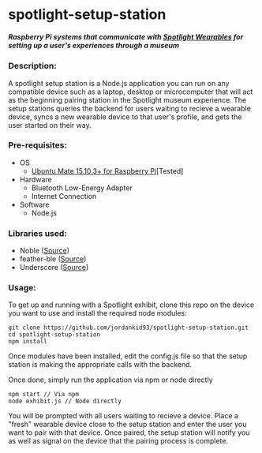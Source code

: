 # spotlight-setup-station

##### Raspberry Pi systems that communicate with [Spotlight Wearables](https://github.com/jordankid93/spotlight-wearable) for setting up a user's experiences through a museum

### Description:
A spotlight setup station is a Node.js application you can run on any compatible device such as a laptop, desktop or microcomputer that will act as the beginning pairing station in the Spotlight museum experience. The setup stations queries the backend for users waiting to recieve a wearable device, syncs a new wearable device to that user's profile, and gets the user started on their way.

### Pre-requisites:
- OS
  - [Ubuntu Mate 15.10.3+ for Raspberry Pi](https://ubuntu-mate.org/raspberry-pi/)[Tested]
- Hardware
  - Bluetooth Low-Energy Adapter
  - Internet Connection
- Software
  - Node.js


### Libraries used:
- Noble ([Source](https://github.com/sandeepmistry/noble))
- feather-ble ([Source](https://github.com/jordankid93/feather-ble))
- Underscore ([Source](http://underscorejs.org))

### Usage:
To get up and running with a Spotlight exhibit, clone this repo on the device you want to use and install the required node modules:
```shell
git clone https://github.com/jordankid93/spotlight-setup-station.git
cd spotlight-setup-station
npm install
```

Once modules have been installed, edit the config.js file so that the setup station is making the appropriate calls with the backend.

Once done, simply run the application via npm or node directly
```shell
npm start // Via npm
node exhibit.js // Node directly
```

You will be prompted with all users waiting to recieve a device. Place a "fresh" wearable device close to the setup station and enter the user you want to pair with that device. Once paired, the setup station will notify you as well as signal on the device that the pairing process is complete.

